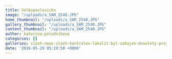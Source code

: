 ```yaml
---
title: Velkopavlovicko
image: "/uploads/a_SAM_2540.JPG"
home_thumbnail: "/uploads/a_SAM_2540.JPG"
gallery_thumbnail: "/uploads/a_SAM_2540.JPG"
content_thumbnail: "/uploads/a_SAM_2540.JPG"
author: katerina-polednikova
categories: []
galleries: slash-news-slash-kontrolou-lokalit-byl-zahajen-dvoulety-projekt
date: '2016-05-29 05:19:58 +0000'
---
```

